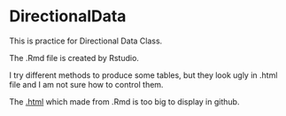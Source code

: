 # DirectionalData
This is practice for Directional Data Class. 

The .Rmd file is created by Rstudio.

I try different methods to produce some tables, but they look ugly in .html file and I am not sure how to control them.

The [.html](https://www.dropbox.com/s/efyhuojs7f1r421/directionalData_html.html?dl=0) which made from .Rmd is too big to display in github.
